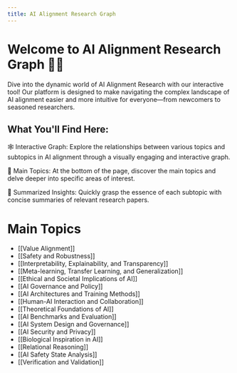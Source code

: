 ```yaml
---
title: AI Alignment Research Graph
---
```


# Welcome to AI Alignment Research Graph 🤖🧭

Dive into the dynamic world of AI Alignment Research with our interactive tool! Our platform is designed to make navigating the complex landscape of AI alignment easier and more intuitive for everyone—from newcomers to seasoned researchers.

## What You'll Find Here:
🕸️ Interactive Graph: Explore the relationships between various topics and subtopics in AI alignment through a visually engaging and interactive graph.

📂 Main Topics: At the bottom of the page, discover the main topics and delve deeper into specific areas of interest.

🧠 Summarized Insights: Quickly grasp the essence of each subtopic with concise summaries of relevant research papers.




# Main Topics

- [[Value Alignment]]
- [[Safety and Robustness]]
- [[Interpretability, Explainability, and Transparency]]
- [[Meta-learning, Transfer Learning, and Generalization]]
- [[Ethical and Societal Implications of AI]]
- [[AI Governance and Policy]]
- [[AI Architectures and Training Methods]]
- [[Human-AI Interaction and Collaboration]]
- [[Theoretical Foundations of AI]]
- [[AI Benchmarks and Evaluation]]
- [[AI System Design and Governance]]
- [[AI Security and Privacy]]
- [[Biological Inspiration in AI]]
- [[Relational Reasoning]]
- [[AI Safety State Analysis]]
- [[Verification and Validation]]
